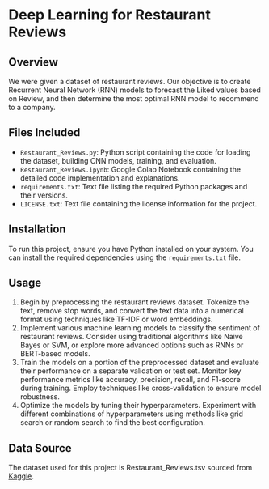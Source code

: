 # Deep Learning for Restaurant Reviews

## Overview
 We were given a dataset of restaurant reviews. Our objective is to create Recurrent Neural Network (RNN) models to forecast the Liked values based on Review, and then determine the most optimal RNN model to recommend to a company.

## Files Included
- `Restaurant_Reviews.py`: Python script containing the code for loading the dataset, building CNN models, training, and evaluation.
- `Restaurant_Reviews.ipynb`: Google Colab Notebook containing the detailed code implementation and explanations.
- `requirements.txt`: Text file listing the required Python packages and their versions.
- `LICENSE.txt`: Text file containing the license information for the project.


## Installation
To run this project, ensure you have Python installed on your system. You can install the required dependencies using the `requirements.txt` file.

## Usage
1. Begin by preprocessing the restaurant reviews dataset. Tokenize the text, remove stop words, and convert the text data into a numerical format using techniques like TF-IDF or word embeddings.
2. Implement various machine learning models to classify the sentiment of restaurant reviews. Consider using traditional algorithms like Naive Bayes or SVM, or explore more advanced options such as RNNs or BERT-based models.
3. Train the models on a portion of the preprocessed dataset and evaluate their performance on a separate validation or test set. Monitor key performance metrics like accuracy, precision, recall, and F1-score during training. Employ techniques like cross-validation to ensure model robustness.
4. Optimize the models by tuning their hyperparameters. Experiment with different combinations of hyperparameters using methods like grid search or random search to find the best configuration.

## Data Source
The dataset used for this project is Restaurant_Reviews.tsv sourced from [Kaggle](https://www.kaggle.com/datasets/hj5992/restaurantreviews).
